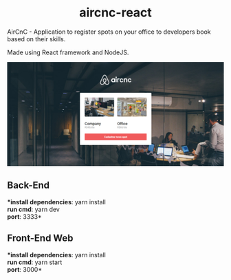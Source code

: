 <h1 align="center">
  aircnc-react
</h1>

<p>
  AirCnC - Application to register spots on your office to developers book based on their skills.
  
  Made using React framework and NodeJS.
</p>

<p align="center">
  <a href="https://opensource.org/licenses/MIT">
    <img src="https://github.com/Mathyaku/aircnc-app-react/blob/master/screenshots/My-Registered-Spots.PNG?raw=true">
  </a>
</p>

## Back-End

**\*install dependencies**: yarn install <br />
**run cmd**: yarn dev <br />
**port**: 3333\*

## Front-End Web

**\*install dependencies**: yarn install <br />
**run cmd**: yarn start <br />
**port**: 3000\*
